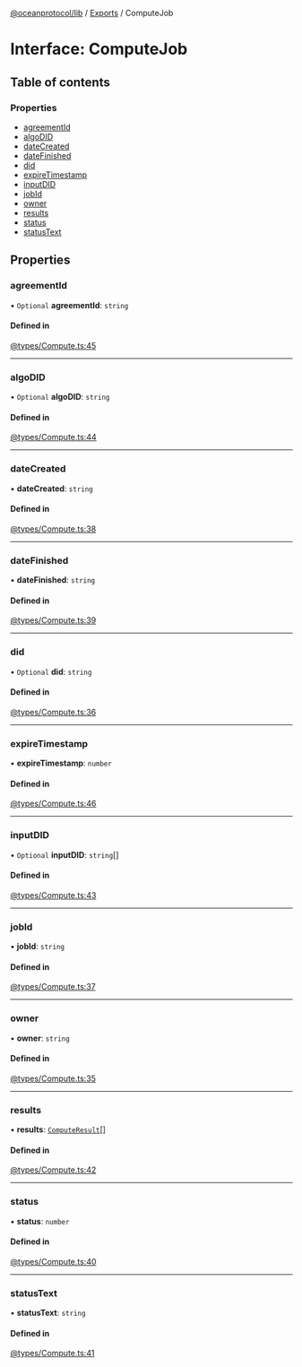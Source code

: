 [@oceanprotocol/lib](../README.md) / [Exports](../modules.md) / ComputeJob

# Interface: ComputeJob

## Table of contents

### Properties

- [agreementId](ComputeJob.md#agreementid)
- [algoDID](ComputeJob.md#algodid)
- [dateCreated](ComputeJob.md#datecreated)
- [dateFinished](ComputeJob.md#datefinished)
- [did](ComputeJob.md#did)
- [expireTimestamp](ComputeJob.md#expiretimestamp)
- [inputDID](ComputeJob.md#inputdid)
- [jobId](ComputeJob.md#jobid)
- [owner](ComputeJob.md#owner)
- [results](ComputeJob.md#results)
- [status](ComputeJob.md#status)
- [statusText](ComputeJob.md#statustext)

## Properties

### agreementId

• `Optional` **agreementId**: `string`

#### Defined in

[@types/Compute.ts:45](https://github.com/oceanprotocol/ocean.js/blob/fbcd13ac/src/@types/Compute.ts#L45)

___

### algoDID

• `Optional` **algoDID**: `string`

#### Defined in

[@types/Compute.ts:44](https://github.com/oceanprotocol/ocean.js/blob/fbcd13ac/src/@types/Compute.ts#L44)

___

### dateCreated

• **dateCreated**: `string`

#### Defined in

[@types/Compute.ts:38](https://github.com/oceanprotocol/ocean.js/blob/fbcd13ac/src/@types/Compute.ts#L38)

___

### dateFinished

• **dateFinished**: `string`

#### Defined in

[@types/Compute.ts:39](https://github.com/oceanprotocol/ocean.js/blob/fbcd13ac/src/@types/Compute.ts#L39)

___

### did

• `Optional` **did**: `string`

#### Defined in

[@types/Compute.ts:36](https://github.com/oceanprotocol/ocean.js/blob/fbcd13ac/src/@types/Compute.ts#L36)

___

### expireTimestamp

• **expireTimestamp**: `number`

#### Defined in

[@types/Compute.ts:46](https://github.com/oceanprotocol/ocean.js/blob/fbcd13ac/src/@types/Compute.ts#L46)

___

### inputDID

• `Optional` **inputDID**: `string`[]

#### Defined in

[@types/Compute.ts:43](https://github.com/oceanprotocol/ocean.js/blob/fbcd13ac/src/@types/Compute.ts#L43)

___

### jobId

• **jobId**: `string`

#### Defined in

[@types/Compute.ts:37](https://github.com/oceanprotocol/ocean.js/blob/fbcd13ac/src/@types/Compute.ts#L37)

___

### owner

• **owner**: `string`

#### Defined in

[@types/Compute.ts:35](https://github.com/oceanprotocol/ocean.js/blob/fbcd13ac/src/@types/Compute.ts#L35)

___

### results

• **results**: [`ComputeResult`](ComputeResult.md)[]

#### Defined in

[@types/Compute.ts:42](https://github.com/oceanprotocol/ocean.js/blob/fbcd13ac/src/@types/Compute.ts#L42)

___

### status

• **status**: `number`

#### Defined in

[@types/Compute.ts:40](https://github.com/oceanprotocol/ocean.js/blob/fbcd13ac/src/@types/Compute.ts#L40)

___

### statusText

• **statusText**: `string`

#### Defined in

[@types/Compute.ts:41](https://github.com/oceanprotocol/ocean.js/blob/fbcd13ac/src/@types/Compute.ts#L41)
